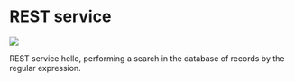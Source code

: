 <!DOCTYPE html>
<html lang="en">
<head>
    <meta charset="utf-8">
    <H1>REST service</H1>
</head>
<body>
<p><a href="https://travis-ci.org/GondarOleg/hello"><img
        src="https://travis-ci.org/GondarOleg/hello.svg?branch=master" style="max-width:100%;"></a>
<p>REST service hello, performing a search in the database of records by the regular expression.</p>



</body>
</html>